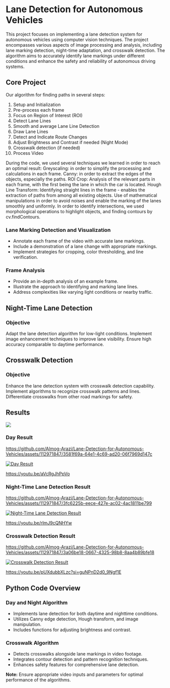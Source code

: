# Lane Detection for Autonomous Vehicles

This project focuses on implementing a lane detection system for autonomous vehicles using computer vision techniques. The project encompasses various aspects of image processing and analysis, including lane marking detection, night-time adaptation, and crosswalk detection. The algorithm aims to accurately identify lane markings under different conditions and enhance the safety and reliability of autonomous driving systems.

## Core Project
Our algorithm for finding paths in several steps:
1. Setup and Initialization
2. Pre-process each frame
3. Focus on Region of Interest (ROI)
4. Detect Lane Lines
5. Smooth and average Lane Line Detection
6. Draw Lane Lines
7. Detect and Indicate Route Changes
8. Adjust Brightness and Contrast if needed (Night Mode)
9. Crosswalk detection (if needed)
10. Process Video

During the code, we used several techniques we learned in order to reach an optimal result:
 Greyscaling: in order to simplify the processing and calculations in each frame.
 Canny: in order to extract the edges of the objects, especially the paths.
 ROI Crop: Analysis of the relevant parts in each frame, with the first being the lane in which the car is located.
 Hough Line Transform: Identifying straight lines in the frame - enables the extraction of paths from among all existing objects.
 Use of mathematical manipulations in order to avoid noises and enable the marking of the lanes smoothly and uniformly.
 In order to identify intersections, we used morphological operations to highlight objects, and finding contours by cv.findContours.

### Lane Marking Detection and Visualization
- Annotate each frame of the video with accurate lane markings.
- Include a demonstration of a lane change with appropriate markings.
- Implement strategies for cropping, color thresholding, and line verification.

###  Frame Analysis
- Provide an in-depth analysis of an example frame.
- Illustrate the approach to identifying and marking lane lines.
- Address complexities like varying light conditions or nearby traffic.

## Night-Time Lane Detection

### Objective
Adapt the lane detection algorithm for low-light conditions.
Implement image enhancement techniques to improve lane visibility.
Ensure high accuracy comparable to daytime performance.

## Crosswalk Detection

### Objective
Enhance the lane detection system with crosswalk detection capability.
Implement algorithms to recognize crosswalk patterns and lines.
Differentiate crosswalks from other road markings for safety.

## Results
[![](https://ibb.co/Bg6HWZm)](http://https://ibb.co/Bg6HWZm)

### Day Result



https://github.com/Almog-Arazi/Lane-Detection-for-Autonomous-Vehicles/assets/112971847/3581f69a-64e1-4c69-ad20-06f7969d147c



[![Day Result ](https://markdown-videos-api.jorgenkh.no/url?url=https%3A%2F%2Fwww.youtube.com%2Fwatch%3Fv%3DaVcRgJhPpVo%26feature%3Dyoutu.be)](https://www.youtube.com/watch?v=aVcRgJhPpVo&feature=youtu.be)


https://youtu.be/aVcRgJhPpVo


### Night-Time Lane Detection Result


https://github.com/Almog-Arazi/Lane-Detection-for-Autonomous-Vehicles/assets/112971847/3fc6225b-eece-427e-ac02-4ac1811be799

[![Night-Time Lane Detection Result](https://markdown-videos-api.jorgenkh.no/url?url=https%3A%2F%2Fyoutu.be%2FrlmJ9cQNHYw)](https://youtu.be/rlmJ9cQNHYw)

https://youtu.be/rlmJ9cQNHYw

### Crosswalk Detection Result


https://github.com/Almog-Arazi/Lane-Detection-for-Autonomous-Vehicles/assets/112971847/3a06be18-0667-4325-98b8-8aa4b89bfe18


[![Crosswalk Detection Result](https://markdown-videos-api.jorgenkh.no/url?url=https%3A%2F%2Fyoutu.be%2FpUXdubbXLzc)](https://youtu.be/pUXdubbXLzc)


https://youtu.be/pUXdubbXLzc?si=guNPnD2d0_9Ngf1E
## Python Code Overview

### Day and Night Algorithm
- Implements lane detection for both daytime and nighttime conditions.
- Utilizes Canny edge detection, Hough transform, and image manipulation.
- Includes functions for adjusting brightness and contrast.

### Crosswalk Algorithm
- Detects crosswalks alongside lane markings in video footage.
- Integrates contour detection and pattern recognition techniques.
- Enhances safety features for comprehensive lane detection.

**Note:** Ensure appropriate video inputs and parameters for optimal performance of the algorithms.
